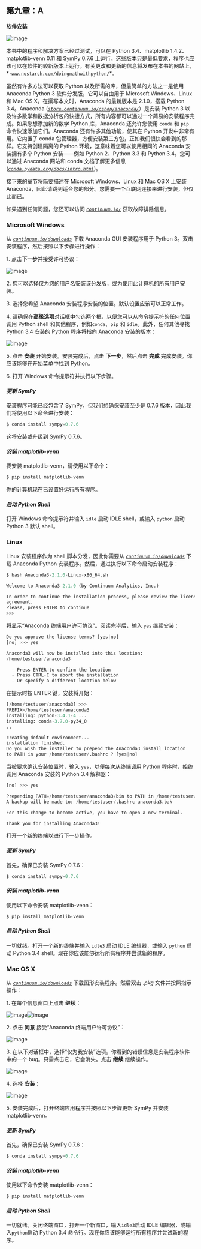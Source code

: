 ## 第九章：**A**

**软件安装**

![image](img/common-01.jpg)

本书中的程序和解决方案已经过测试，可以在 Python 3.4、matplotlib 1.4.2、matplotlib-venn 0.11 和 SymPy 0.7.6 上运行。这些版本只是最低要求，程序也应该可以在软件的较新版本上运行。有关更改和更新的信息将发布在本书的网站上，* [`www.nostarch.com/doingmathwithpython/`](http://www.nostarch.com/doingmathwithpython/)*。

虽然有许多方法可以获取 Python 以及所需的库，但最简单的方法之一是使用 Anaconda Python 3 软件分发版，它可以自由用于 Microsoft Windows、Linux 和 Mac OS X。在撰写本文时，Anaconda 的最新版本是 2.1.0，搭载 Python 3.4。Anaconda (*[`store.continuum.io/cshop/anaconda/`](https://store.continuum.io/cshop/anaconda/)*）是安装 Python 3 以及许多数学和数据分析包的快捷方式，所有内容都可以通过一个简易的安装程序完成。如果您想添加新的数学 Python 库，Anaconda 还允许您使用 `conda` 和 `pip` 命令快速添加它们。Anaconda 还有许多其他功能，使其在 Python 开发中非常有用。它内置了 conda 包管理器，方便安装第三方包，正如我们很快会看到的那样。它支持创建隔离的 Python 环境，这意味着您可以使用相同的 Anaconda 安装拥有多个 Python 安装——例如 Python 2、Python 3.3 和 Python 3.4。您可以通过 Anaconda 网站和 conda 文档了解更多信息 (*[`conda.pydata.org/docs/intro.html`](http://conda.pydata.org/docs/intro.html)*)。

接下来的章节将简要描述在 Microsoft Windows、Linux 和 Mac OS X 上安装 Anaconda，因此请跳到适合您的部分。您需要一个互联网连接来进行安装，但仅此而已。

如果遇到任何问题，您还可以访问 *[`continuum.io/`](http://continuum.io/)* 获取故障排除信息。

### **Microsoft Windows**

从 *[`continuum.io/downloads`](http://continuum.io/downloads)* 下载 Anaconda GUI 安装程序用于 Python 3。双击安装程序，然后按照以下步骤进行操作：

1\. 点击**下一步**并接受许可协议：

![image](img/f0214-01.jpg)

2\. 您可以选择仅为您的用户名安装该分发版，或为使用此计算机的所有用户安装。

3\. 选择您希望 Anaconda 安装程序安装的位置。默认设置应该可以正常工作。

4\. 请确保在**高级选项**对话框中勾选两个框，以便您可以从命令提示符的任何位置调用 Python shell 和其他程序，例如`conda`、`pip` 和 `idle`。此外，任何其他寻找 Python 3.4 安装的 Python 程序将指向 Anaconda 安装的版本：

![image](img/f0215-01.jpg)

5\. 点击 **安装** 开始安装。安装完成后，点击 **下一步**，然后点击 **完成** 完成安装。你应该能够在开始菜单中找到 Python。

6\. 打开 Windows 命令提示符并执行以下步骤。

#### ***更新 SymPy***

安装程序可能已经包含了 SymPy，但我们想确保安装至少是 0.7.6 版本，因此我们将使用以下命令进行安装：

```py
$ conda install sympy=0.7.6
```

这将安装或升级到 SymPy 0.7.6。

#### ***安装 matplotlib-venn***

要安装 matplotlib-venn，请使用以下命令：

```py
$ pip install matplotlib-venn
```

你的计算机现在已设置好运行所有程序。

#### ***启动 Python Shell***

打开 Windows 命令提示符并输入 `idle` 启动 IDLE shell，或输入 `python` 启动 Python 3 默认 shell。

### **Linux**

Linux 安装程序作为 shell 脚本分发，因此你需要从 *[`continuum.io/downloads`](http://continuum.io/downloads)* 下载 Anaconda Python 安装程序。然后，通过执行以下命令启动安装程序：

```py
$ bash Anaconda3-2.1.0-Linux-x86_64.sh

Welcome to Anaconda3 2.1.0 (by Continuum Analytics, Inc.)

In order to continue the installation process, please review the license
agreement.
Please, press ENTER to continue
>>>
```

将显示“Anaconda 终端用户许可协议”。阅读完毕后，输入 `yes` 继续安装：

```py
Do you approve the license terms? [yes|no]
[no] >>> yes

Anaconda3 will now be installed into this location:
/home/testuser/anaconda3

  - Press ENTER to confirm the location
  - Press CTRL-C to abort the installation
  - Or specify a different location below
```

在提示时按 ENTER 键，安装将开始：

```py
[/home/testuser/anaconda3] >>>
PREFIX=/home/testuser/anaconda3
installing: python-3.4.1-4 ...
installing: conda-3.7.0-py34_0
..

creating default environment...
installation finished.
Do you wish the installer to prepend the Anaconda3 install location
to PATH in your /home/testuser/.bashrc ? [yes|no]
```

当被要求确认安装位置时，输入 `yes`，以便每次从终端调用 Python 程序时，始终调用 Anaconda 安装的 Python 3.4 解释器：

```py
[no] >>> yes

Prepending PATH=/home/testuser/anaconda3/bin to PATH in /home/testuser/.bashrc
A backup will be made to: /home/testuser/.bashrc-anaconda3.bak

For this change to become active, you have to open a new terminal.

Thank you for installing Anaconda3!
```

打开一个新的终端以进行下一步操作。

#### ***更新 SymPy***

首先，确保已安装 SymPy 0.7.6：

```py
$ conda install sympy=0.7.6
```

#### ***安装 matplotlib-venn***

使用以下命令安装 matplotlib-venn：

```py
$ pip install matplotlib-venn
```

#### ***启动 Python Shell***

一切就绪。打开一个新的终端并输入 `idle3` 启动 IDLE 编辑器，或输入 `python` 启动 Python 3.4 shell。现在你应该能够运行所有程序并尝试新的程序。

### **Mac OS X**

从 *[`continuum.io/downloads`](http://continuum.io/downloads)* 下载图形安装程序。然后双击 *.pkg* 文件并按照指示操作：

1\. 在每个信息窗口上点击 **继续**：

![image](img/f0217-01.jpg)![image](img/f0218-01.jpg)

2\. 点击 **同意** 接受“Anaconda 终端用户许可协议”：

![image](img/f0218-02.jpg)

3\. 在以下对话框中，选择“仅为我安装”选项。你看到的错误信息是安装程序软件中的一个 bug。只需点击它，它会消失。点击 **继续** 继续操作。

![image](img/f0219-01.jpg)

4\. 选择 **安装**：

![image](img/f0219-02.jpg)

5\. 安装完成后，打开终端应用程序并按照以下步骤更新 SymPy 并安装 matplotlib-venn。

#### ***更新 SymPy***

首先，确保已安装 SymPy 0.7.6：

```py
$ conda install sympy=0.7.6
```

#### ***安装 matplotlib-venn***

使用以下命令安装 matplotlib-venn：

```py
$ pip install matplotlib-venn
```

#### ***启动 Python Shell***

一切就绪。关闭终端窗口，打开一个新窗口，输入`idle3`启动 IDLE 编辑器，或输入`python`启动 Python 3.4 命令行。现在你应该能够运行所有程序并尝试新的程序。
